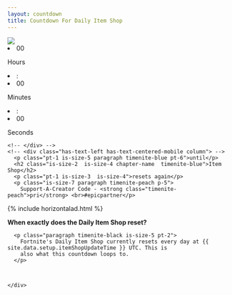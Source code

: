 ```yaml
---
layout: countdown
title: Countdown For Daily Item Shop
---
```




<section class="item-shop hero container countdown-section is-fullheight">

  <div class="image is-justify-content-center item-shop-full">
    <img src="https://today.timenite.com/itemshop-transparent.png?n=55">
  </div>


  <div class="has-text-centered">
  </div>
    <div id="clock" class="countdown-hours is-flex is-justify-content-center timenite-blue pt-4">
      <li class="has-text-centered is-size-2"><span class="hours">00</span>
        <p class="hours_text is-size-5 has-text-centered">Hours</p>
      </li>
      <li class="pb-3 pr-2 pl-2 is-size-2">:</li>
      <li class="has-text-centered is-size-2"><span class="minutes">00</span>
        <p class="minutes_text is-size-5 has-text-centered">Minutes</p>
      </li>
      <li class="pb-3 pr-2 pl-2 is-size-2">:</li>
      <li class="has-text-centered is-size-2"><span class="seconds">00</span>
        <p class="seconds_text is-size-5 has-text-centered">Seconds</p>
      </li>
    </div>

  <div class="container has-text-centered">
    <!-- <div class="column is-vcentered p-4"> -->
 
    <!-- </div> -->
    <!-- <div class="has-text-left has-text-centered-mobile column"> -->
      <p class="pt-1 is-size-5 paragraph timenite-blue pt-6">until</p>
      <h2 class="is-size-2  is-size-4 chapter-name  timenite-blue">Item Shop</h2>
      <p class="pt-1 is-size-3  is-size-4">resets again</p>
      <p class="is-size-7 paragraph timenite-peach p-5">
        Support-A-Creator Code - <strong class="timenite-peach">pri</strong> <br>#epicpartner</p>
  </div>
  
</section>

{% include horizontalad.html %}

<section class="hero container">
  <div class="container p-4">
    <div class="support-section pb-6">
      <strong class="paragraph timenite-black is-size-4">
        When exactly does the Daily Item Shop reset?
      </strong>

      <p class="paragraph timenite-black is-size-5 pt-2">
        Fortnite's Daily Item Shop currently resets every day at {{ site.data.setup.itemShopUpdateTime }} UTC. This is
        also what this countdown loops to.
      </p>



    </div>
  </div>
</section>